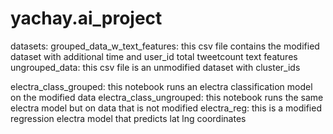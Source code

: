 # yachay.ai_project

datasets: 
grouped_data_w_text_features: this csv file contains the modified dataset with additional time and user_id total tweetcount text features
ungrouped_data: this csv file is an unmodified dataset with cluster_ids

electra_class_grouped: this notebook runs an electra classification model on the modified data 
electra_class_ungrouped: this notebook runs the same electra model but on data that is not modified
electra_reg: this is a modified regression electra model that predicts lat lng coordinates